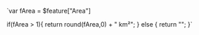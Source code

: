 `var fArea = $feature["Area"]

if(fArea > 1){
  return round(fArea,0) + " km²";
} else {
  return "";
}`
